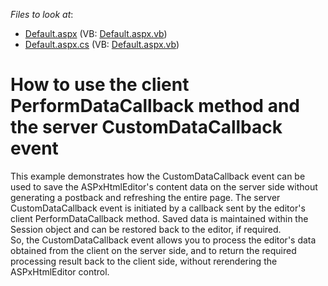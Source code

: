 <!-- default file list -->
*Files to look at*:

* [Default.aspx](./CS/HtmlEditorSaveHtml/Default.aspx) (VB: [Default.aspx.vb](./VB/HtmlEditorSaveHtml/Default.aspx.vb))
* [Default.aspx.cs](./CS/HtmlEditorSaveHtml/Default.aspx.cs) (VB: [Default.aspx.vb](./VB/HtmlEditorSaveHtml/Default.aspx.vb))
<!-- default file list end -->
# How to use the client PerformDataCallback method and the server CustomDataCallback event


<p>This example demonstrates how the CustomDataCallback event can be used to save the ASPxHtmlEditor's content data on the server side without generating a postback and refreshing the entire page. The server CustomDataCallback event is initiated by a callback sent by the editor's client PerformDataCallback method. Saved data is maintained within the Session object and can be restored back to the editor, if required.<br />
So, the CustomDataCallback event allows you to process the editor's data obtained from the client on the server side, and to return the required processing result back to the client side, without rerendering the ASPxHtmlEditor control.</p>

<br/>


